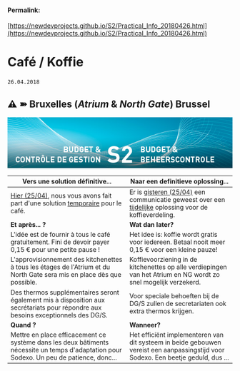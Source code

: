 <link rel="stylesheet" href="https://newdevprojects.github.io/S2/S2.css">

#### Permalink: 
[https://newdevprojects.github.io/S2/Practical_Info_20180426.html](https://newdevprojects.github.io/S2/Practical_Info_20180426.html)
# Café / Koffie

	26.04.2018

## &#9888; &#10173; Bruxelles (*Atrium* & *North Gate*) Brussel

![](header.jpg)

| Vers une solution définitive... | Naar een definitieve oplossing... |
| --- | --- | 
| [Hier (25/04)](Practical_Info_20180425.md), nous vous avons fait part d'une solution <u>temporaire</u> pour le café. | Er is [gisteren (25/04)](Practical_Info_20180425.md) een communicatie geweest over een <u>tijdelijke</u> oplossing voor de koffieverdeling. |
| **Et après... ?** | **Wat dan later?** |
| L'idée est de fournir à tous le café gratuitement. Fini de devoir payer 0,15 &euro; pour une petite pause !  | Het idee is: koffie wordt gratis voor iedereen. Betaal nooit meer 0,15 &euro; voor een kleine pauze! |
| L'approvisionnement des kitchenettes à tous les étages de l'Atrium et du North Gate sera mis en place dès que possible. | Koffievoorziening in de kitchenettes op alle verdiepingen van het Atrium en NG wordt zo snel mogelijk verzekerd. | 
| Des thermos supplémentaires seront également mis à disposition aux secrétariats pour répondre aux besoins exceptionnels des DG/S. | Voor speciale behoeften bij de DG/S zullen de secretariaten ook extra thermos krijgen. | 
| **Quand ?** | **Wanneer?** |
| Mettre en place efficacement ce système dans les deux bâtiments nécessite un temps d'adaptation pour Sodexo. Un peu de patience, donc... | Het efficiënt implementeren van dit systeem in beide gebouwen vereist een aanpassingstijd voor Sodexo. Een beetje geduld, dus ... |

